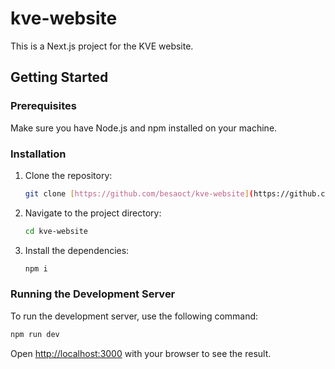 # kve-website

This is a Next.js project for the KVE website.

## Getting Started

### Prerequisites

Make sure you have Node.js and npm installed on your machine.

### Installation

1. Clone the repository:

    ```bash
    git clone [https://github.com/besaoct/kve-website](https://github.com/besaoct/kve-website)
    ```

2. Navigate to the project directory:

    ```bash
    cd kve-website
    ```

3. Install the dependencies:

    ```bash
    npm i
    ```

### Running the Development Server

To run the development server, use the following command:

```bash
npm run dev
```

Open [http://localhost:3000](http://localhost:3000) with your browser to see the result.
